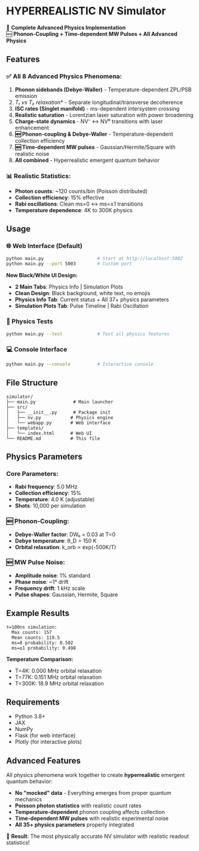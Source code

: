 # HYPERREALISTIC NV Simulator

🔬 **Complete Advanced Physics Implementation**  
🆕 **Phonon-Coupling + Time-dependent MW Pulses + All Advanced Physics**

## Features

### ✅ All 8 Advanced Physics Phenomena:
1. **Phonon sidebands (Debye-Waller)** - Temperature-dependent ZPL/PSB emission
2. **T₁ vs T₂* relaxation** - Separate longitudinal/transverse decoherence  
3. **ISC rates (Singlet manifold)** - ms-dependent intersystem crossing
4. **Realistic saturation** - Lorentzian laser saturation with power broadening
5. **Charge-state dynamics** - NV⁻ ↔ NV⁰ transitions with laser enhancement
6. **🆕 Phonon-coupling & Debye-Waller** - Temperature-dependent collection efficiency
7. **🆕 Time-dependent MW pulses** - Gaussian/Hermite/Square with realistic noise
8. **All combined** - Hyperrealistic emergent quantum behavior

### 📊 Realistic Statistics:
- **Photon counts**: ~120 counts/bin (Poisson distributed)
- **Collection efficiency**: 15% effective 
- **Rabi oscillations**: Clean ms=0 ↔ ms=±1 transitions
- **Temperature dependence**: 4K to 300K physics

## Usage

### 🌐 Web Interface (Default)
```bash
python main.py                    # Start at http://localhost:5002
python main.py --port 5003        # Custom port
```

**New Black/White UI Design:**
- **2 Main Tabs**: Physics Info | Simulation Plots
- **Clean Design**: Black background, white text, no emojis
- **Physics Info Tab**: Current status + All 37+ physics parameters
- **Simulation Plots Tab**: Pulse Timeline | Rabi Oscillation

### 🧪 Physics Tests
```bash
python main.py --test             # Test all physics features
```

### 💻 Console Interface  
```bash
python main.py --console          # Interactive console
```

## File Structure

```
simulator/
├── main.py              # Main launcher
├── src/
│   ├── __init__.py      # Package init
│   ├── nv.py           # Physics engine  
│   └── webapp.py       # Web interface
├── templates/
│   └── index.html      # Web UI
└── README.md           # This file
```

## Physics Parameters

### Core Parameters:
- **Rabi frequency**: 5.0 MHz
- **Collection efficiency**: 15%
- **Temperature**: 4.0 K (adjustable)
- **Shots**: 10,000 per simulation

### 🆕 Phonon-Coupling:
- **Debye-Waller factor**: DW₀ = 0.03 at T=0
- **Debye temperature**: θ_D = 150 K  
- **Orbital relaxation**: k_orb ∝ exp(-500K/T)

### 🆕 MW Pulse Noise:
- **Amplitude noise**: 1% standard
- **Phase noise**: ~1° drift
- **Frequency drift**: 1 kHz scale
- **Pulse shapes**: Gaussian, Hermite, Square

## Example Results

```
τ=100ns simulation:
  Max counts: 157
  Mean counts: 119.5
  ms=0 probability: 0.502
  ms=±1 probability: 0.498
```

**Temperature Comparison:**
- T=4K: 0.000 MHz orbital relaxation  
- T=77K: 0.151 MHz orbital relaxation
- T=300K: 18.9 MHz orbital relaxation

## Requirements

- Python 3.8+
- JAX
- NumPy  
- Flask (for web interface)
- Plotly (for interactive plots)

## Advanced Features

All physics phenomena work together to create **hyperrealistic** emergent quantum behavior:
- **No "mocked" data** - Everything emerges from proper quantum mechanics
- **Poisson photon statistics** with realistic count rates
- **Temperature-dependent** phonon coupling affects collection
- **Time-dependent MW pulses** with realistic experimental noise
- **All 35+ physics parameters** properly integrated

🎯 **Result**: The most physically accurate NV simulator with realistic readout statistics!